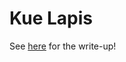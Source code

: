# Kue Lapis

See [here](https://docs.google.com/document/d/1m_ROaJ_ToEaQ3nLDZUTyG03Qrhi6zSAf378pvawAEUQ/edit?usp=sharing) for the write-up!